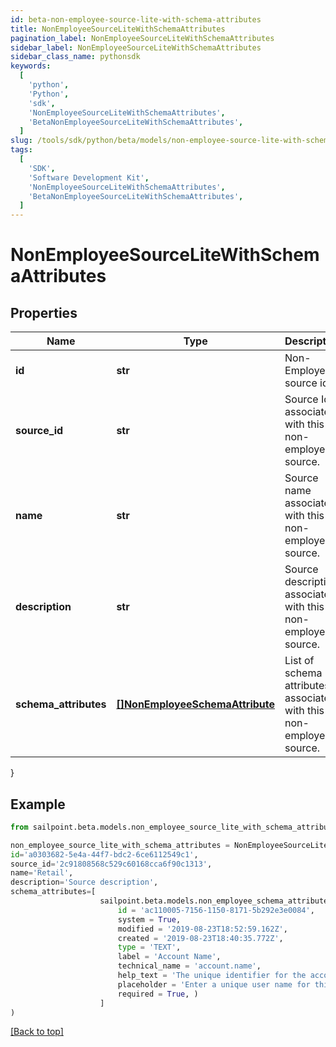 ```yaml
---
id: beta-non-employee-source-lite-with-schema-attributes
title: NonEmployeeSourceLiteWithSchemaAttributes
pagination_label: NonEmployeeSourceLiteWithSchemaAttributes
sidebar_label: NonEmployeeSourceLiteWithSchemaAttributes
sidebar_class_name: pythonsdk
keywords:
  [
    'python',
    'Python',
    'sdk',
    'NonEmployeeSourceLiteWithSchemaAttributes',
    'BetaNonEmployeeSourceLiteWithSchemaAttributes',
  ]
slug: /tools/sdk/python/beta/models/non-employee-source-lite-with-schema-attributes
tags:
  [
    'SDK',
    'Software Development Kit',
    'NonEmployeeSourceLiteWithSchemaAttributes',
    'BetaNonEmployeeSourceLiteWithSchemaAttributes',
  ]
---
```


# NonEmployeeSourceLiteWithSchemaAttributes

## Properties

| Name | Type | Description | Notes |
| --- | --- | --- | --- |
| **id** | **str** | Non-Employee source id. | [optional] |
| **source_id** | **str** | Source Id associated with this non-employee source. | [optional] |
| **name** | **str** | Source name associated with this non-employee source. | [optional] |
| **description** | **str** | Source description associated with this non-employee source. | [optional] |
| **schema_attributes** | [**[]NonEmployeeSchemaAttribute**](non-employee-schema-attribute) | List of schema attributes associated with this non-employee source. | [optional] |

}

## Example

```python
from sailpoint.beta.models.non_employee_source_lite_with_schema_attributes import NonEmployeeSourceLiteWithSchemaAttributes

non_employee_source_lite_with_schema_attributes = NonEmployeeSourceLiteWithSchemaAttributes(
id='a0303682-5e4a-44f7-bdc2-6ce6112549c1',
source_id='2c91808568c529c60168cca6f90c1313',
name='Retail',
description='Source description',
schema_attributes=[
                    sailpoint.beta.models.non_employee_schema_attribute.NonEmployeeSchemaAttribute(
                        id = 'ac110005-7156-1150-8171-5b292e3e0084',
                        system = True,
                        modified = '2019-08-23T18:52:59.162Z',
                        created = '2019-08-23T18:40:35.772Z',
                        type = 'TEXT',
                        label = 'Account Name',
                        technical_name = 'account.name',
                        help_text = 'The unique identifier for the account',
                        placeholder = 'Enter a unique user name for this account.',
                        required = True, )
                    ]
)

```

[[Back to top]](#)
